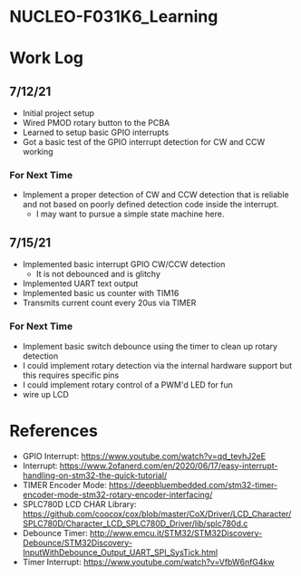 # NUCLEO-F031K6_Learning

# Work Log

## 7/12/21

* Initial project setup
* Wired PMOD rotary button to the PCBA
* Learned to setup basic GPIO interrupts
* Got a basic test of the GPIO interrupt detection for CW and CCW working

### For Next Time

* Implement a proper detection of CW and CCW detection that is reliable and not based on poorly defined detection code inside the interrupt.
  * I may want to pursue a simple state machine here.


## 7/15/21

* Implemented basic interrupt GPIO CW/CCW detection
  * It is not debounced and is glitchy
* Implemented UART text output
* Implemented basic us counter with TIM16
* Transmits current count every 20us via TIMER

### For Next Time

* Implement basic switch debounce using the timer to clean up rotary detection
* I could implement rotary detection via the internal hardware support but this requires specific pins
* I could implement rotary control of a PWM'd LED for fun
* wire up LCD

# References

* GPIO Interrupt: https://www.youtube.com/watch?v=qd_tevhJ2eE
* Interrupt: https://www.2ofanerd.com/en/2020/06/17/easy-interrupt-handling-on-stm32-the-quick-tutorial/
* TIMER Encoder Mode: https://deepbluembedded.com/stm32-timer-encoder-mode-stm32-rotary-encoder-interfacing/
* SPLC780D LCD CHAR Library: https://github.com/coocox/cox/blob/master/CoX/Driver/LCD_Character/SPLC780D/Character_LCD_SPLC780D_Driver/lib/splc780d.c
* Debounce Timer: http://www.emcu.it/STM32/STM32Discovery-Debounce/STM32Discovery-InputWithDebounce_Output_UART_SPI_SysTick.html
* Timer Interrupt: https://www.youtube.com/watch?v=VfbW6nfG4kw
